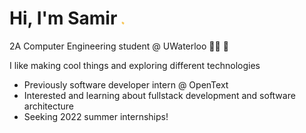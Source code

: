 # Hi, I'm Samir <img src="https://raw.githubusercontent.com/samirrh/samirrh/master/wave.gif" width="5px">
2A Computer Engineering student @ UWaterloo  :technologist:  :notebook:

I like making cool things and exploring different technologies

- Previously software developer intern @ OpenText
- Interested and learning about fullstack development and software architecture
- Seeking 2022 summer internships!
